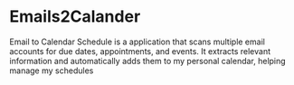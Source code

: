 # Emails2Calander
Email to Calendar Schedule is a application that scans multiple email accounts for due dates, appointments, and events. It extracts relevant information and automatically adds them to my personal calendar, helping manage my schedules
